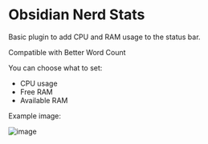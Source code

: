 # Obsidian Nerd Stats

Basic plugin to add CPU and RAM usage to the status bar.

Compatible with Better Word Count

You can choose what to set:
- CPU usage
- Free RAM
- Available RAM

Example image:

![image](https://github.com/nicolello-dev/Obsidian-nerd-stats/assets/82510639/ed86b602-8861-4072-8714-dd9e01add89d)
